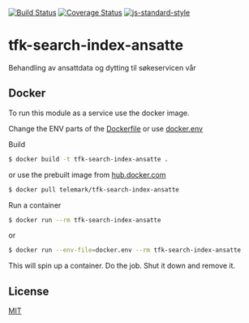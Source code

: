 [![Build Status](https://travis-ci.org/telemark/tfk-search-index-ansatte.svg?branch=master)](https://travis-ci.org/telemark/tfk-search-index-ansatte)
[![Coverage Status](https://coveralls.io/repos/telemark/tfk-search-index-ansatte/badge.svg?branch=master&service=github)](https://coveralls.io/github/telemark/tfk-search-index-ansatte?branch=master)
[![js-standard-style](https://img.shields.io/badge/code%20style-standard-brightgreen.svg?style=flat)](https://github.com/feross/standard)

# tfk-search-index-ansatte

Behandling av ansattdata og dytting til søkeservicen vår

## Docker

To run this module as a service use the docker image.

Change the ENV parts of the [Dockerfile](Dockerfile) or use [docker.env](docker.env)

Build
```sh
$ docker build -t tfk-search-index-ansatte .
```

or use the prebuilt image from [hub.docker.com](https://hub.docker.com/r/telemark/tfk-search-index-ansatte/)

```sh
$ docker pull telemark/tfk-search-index-ansatte
```

Run a container

```sh
$ docker run --rm tfk-search-index-ansatte
```

or

```sh
$ docker run --env-file=docker.env --rm tfk-search-index-ansatte
```

This will spin up a container. Do the job. Shut it down and remove it.

## License

[MIT](LICENSE)